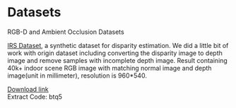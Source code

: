 # Datasets
RGB-D and Ambient Occlusion Datasets  

[IRS Dataset](https://github.com/blackjack2015/IRS), a synthetic dataset for disparity estimation. We did a little bit of work with origin dataset including converting the disparity image to depth image and remove samples with incomplete depth image. Result containing 40k+ indoor scene RGB image with matching normal image and depth image(unit in millimeter), resolution is 960*540.  

[Download link](https://pan.baidu.com/s/1U1MApR9AI2nMNB7TzdkkLQ)  
Extract Code: btq5
